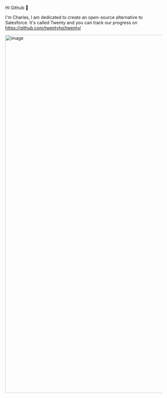 
Hi Github 👋

I'm Charles, I am dedicated to create an open-source alternative to Salesforce.
It's called Twenty and you can track our progress on https://github.com/twentyhq/twenty/

<img width="1152" alt="image" src="https://github.com/charlesBochet/charlesBochet/assets/12035771/d2afb5d5-904c-4153-b425-8d255b25c295">
